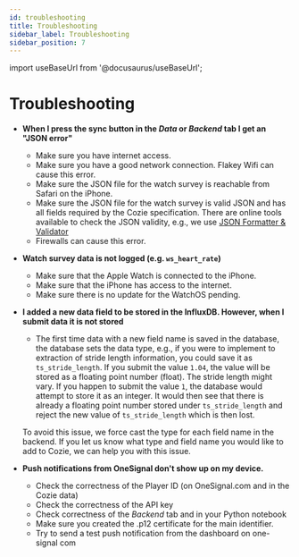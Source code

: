 ```yaml
---
id: troubleshooting
title: Troubleshooting
sidebar_label: Troubleshooting
sidebar_position: 7
---
```


import useBaseUrl from '@docusaurus/useBaseUrl';


# Troubleshooting
 
* **When I press the sync button in the *Data* or *Backend* tab I get an 
"JSON error"**

  - Make sure you have internet access.
  - Make sure you have a good network connection. Flakey Wifi can cause this 
  error.
  - Make sure the JSON file for the watch survey is reachable from Safari on 
  the iPhone.
  - Make sure the JSON file for the watch survey is valid JSON and has all fields required by the Cozie specification. There are online tools available to check the JSON validity, e.g., we use [JSON Formatter & Validator](https://jsonformatter.curiousconcept.com/#)
  - Firewalls can cause this error.
  
* **Watch survey data is not logged (e.g. `ws_heart_rate`)**
  - Make sure that the Apple Watch is connected to the iPhone.
  - Make sure that the iPhone has access to the internet.
  - Make sure there is no update for the WatchOS pending.

* **I added a new data field to be stored in the InfluxDB. However, when I submit data it is not stored**
  - The first time data with a new field name is saved in the database, the database sets the data type, e.g., if you were to implement to extraction of stride length information, you could save it as `ts_stride_length`. If you submit the value `1.04`, the value will be stored as a floating point number (float). The stride length might vary. If you happen to submit the value `1`, the database would attempt to store it as an integer. It would then see that there is already a floating point number stored under `ts_stride_length` and reject the new value of `ts_stride_length` which is then lost. 

  To avoid this issue, we force cast the type for each field name in the backend. If you let us know what type and field name you would like to add to Cozie, we can help you with this issue.

* **Push notifications from OneSignal don't show up on my device.**
  - Check the correctness of the Player ID (on OneSignal.com and in the Cozie data)
  - Check the correctness of the API key
  - Check correctness of the *Backend* tab and in your Python notebook
  - Make sure you created the .p12 certificate for the main identifier.
  - Try to send a test push notification from the dashboard on one-signal com
